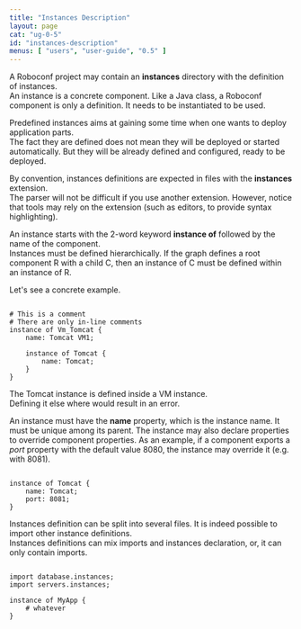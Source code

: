 ```yaml
---
title: "Instances Description"
layout: page
cat: "ug-0-5"
id: "instances-description"
menus: [ "users", "user-guide", "0.5" ]
---
```


A Roboconf project may contain an **instances** directory with the definition of instances.  
An instance is a concrete component. Like a Java class, a Roboconf component is only a definition.
It needs to be instantiated to be used.

Predefined instances aims at gaining some time when one wants to deploy application parts.  
The fact they are defined does not mean they will be deployed or started automatically. But they
will be already defined and configured, ready to be deployed.

By convention, instances definitions are expected in files with the **instances** extension.  
The parser will not be difficult if you use another extension. However, notice that tools
may rely on the extension (such as editors, to provide syntax highlighting).

An instance starts with the 2-word keyword **instance of** followed by the name of the component.  
Instances must be defined hierarchically. If the graph defines a root component R with a 
child C, then an instance of C must be defined within an instance of R.

Let's see a concrete example.

<pre><code class="language-roboconf">
# This is a comment
# There are only in-line comments
instance of Vm_Tomcat {
	name: Tomcat VM1;

	instance of Tomcat {
		name: Tomcat;
	}
}
</code></pre>

The Tomcat instance is defined inside a VM instance.  
Defining it else where would result in an error.

An instance must have the **name** property, which is the instance name. It must be unique among its parent.
The instance may also declare properties to override component properties. As an example, if a component exports
a *port* property with the default value 8080, the instance may override it (e.g. with 8081).

<pre><code class="language-roboconf">
instance of Tomcat {
	name: Tomcat;
	port: 8081;
}
</code></pre>

Instances definition can be split into several files. It is indeed possible to import other instance definitions.  
Instances definitions can mix imports and instances declaration, or, it can only contain imports.

<pre><code class="language-roboconf">
import database.instances;
import servers.instances;

instance of MyApp {
	# whatever
}
</code></pre>
